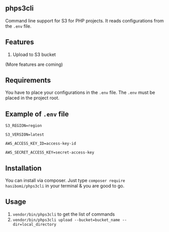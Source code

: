 ## phps3cli
Command line support for S3 for PHP projects. It reads configurations from the `.env` file.

## Features
1. Upload to S3 bucket

(More features are coming)

## Requirements
You have to place your configurations in the `.env` file. The `.env` must be placed in the project root.

## Example of `.env` file
`S3_REGION=region`

`S3_VERSION=latest`

`AWS_ACCESS_KEY_ID=access-key-id`

`AWS_SECRET_ACCESS_KEY=secret-access-key`

## Installation
You can install via composer. Just type `composer require hasibomi/phps3cli` in your terminal & you are good to go.

## Usage
1. `vendor/bin/phps3cli` to get the list of commands
2. `vendor/bin/phps3cli upload --bucket=bucket_name --dir=local_directory` 
